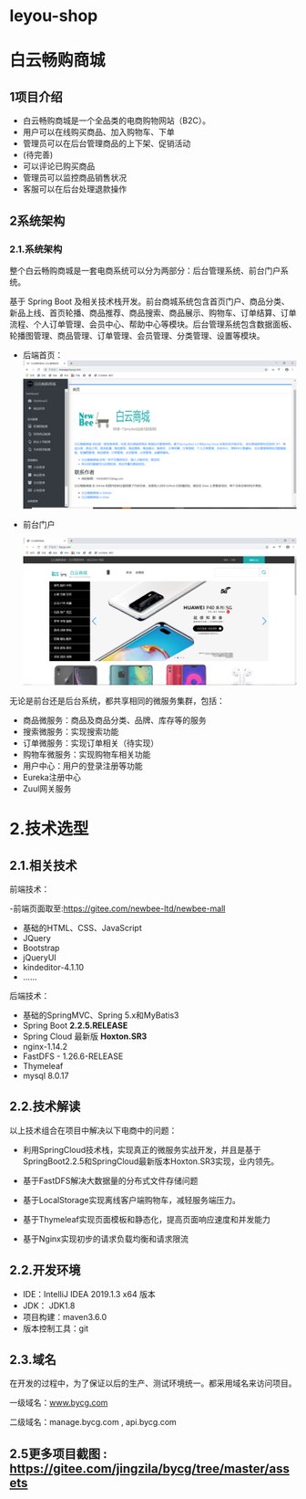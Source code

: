 # leyou-shop

# 白云畅购商城

## 1项目介绍

- 白云畅购商城是一个全品类的电商购物网站（B2C）。
- 用户可以在线购买商品、加入购物车、下单
- 管理员可以在后台管理商品的上下架、促销活动
- (待完善)
- 可以评论已购买商品
- 管理员可以监控商品销售状况
- 客服可以在后台处理退款操作


## 2系统架构

### 2.1.系统架构

整个白云畅购商城是一套电商系统可以分为两部分：后台管理系统、前台门户系统。

基于 Spring Boot 及相关技术栈开发。前台商城系统包含首页门户、商品分类、新品上线、首页轮播、商品推荐、商品搜索、商品展示、购物车、订单结算、订单流程、个人订单管理、会员中心、帮助中心等模块。后台管理系统包含数据面板、轮播图管理、商品管理、订单管理、会员管理、分类管理、设置等模块。
  - 后端首页：
    ![后台首页](assets/后台首页.png)

- 前台门户

   ![前台主页面](assets/前台主页面.png)

无论是前台还是后台系统，都共享相同的微服务集群，包括：

- 商品微服务：商品及商品分类、品牌、库存等的服务
- 搜索微服务：实现搜索功能
- 订单微服务：实现订单相关（待实现）
- 购物车微服务：实现购物车相关功能
- 用户中心：用户的登录注册等功能
- Eureka注册中心
- Zuul网关服务

# 2.技术选型

## 2.1.相关技术

前端技术：

-前端页面取至:https://gitee.com/newbee-ltd/newbee-mall

- 基础的HTML、CSS、JavaScript 
- JQuery 
- Bootstrap
- jQueryUI
- kindeditor-4.1.10
- ......

后端技术：

- 基础的SpringMVC、Spring 5.x和MyBatis3
- Spring Boot  **2.2.5.RELEASE** 
- Spring Cloud 最新版  **Hoxton.SR3** 
- nginx-1.14.2
- FastDFS - 1.26.6-RELEASE
- Thymeleaf
- mysql   8.0.17

## 2.2.技术解读

以上技术组合在项目中解决以下电商中的问题：

- 利用SpringCloud技术栈，实现真正的微服务实战开发，并且是基于SpringBoot2.2.5和SpringCloud最新版本Hoxton.SR3实现，业内领先。

- 基于FastDFS解决大数据量的分布式文件存储问题

- 基于LocalStorage实现离线客户端购物车，减轻服务端压力。

- 基于Thymeleaf实现页面模板和静态化，提高页面响应速度和并发能力

- 基于Nginx实现初步的请求负载均衡和请求限流

## 2.2.开发环境

- IDE：IntelliJ IDEA 2019.1.3 x64 版本
- JDK： JDK1.8
- 项目构建：maven3.6.0
- 版本控制工具：git

## 2.3.域名

在开发的过程中，为了保证以后的生产、测试环境统一。都采用域名来访问项目。

一级域名：www.bycg.com

二级域名：manage.bycg.com , api.bycg.com

## 2.5更多项目截图 :  https://gitee.com/jingzila/bycg/tree/master/assets


